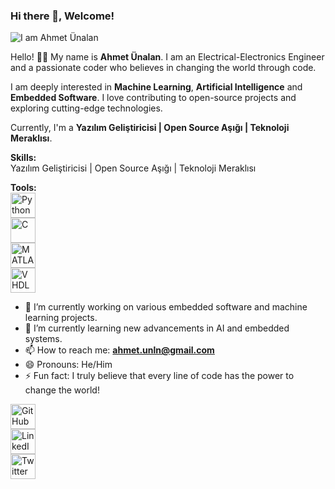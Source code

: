 ### Hi there 👋, Welcome!

![I am Ahmet Ünalan](https://raw.githubusercontent.com/Ahmetunln/banner/main/img/ahmet-banner.png)

Hello! 👋🏻 My name is **Ahmet Ünalan**. I am an Electrical-Electronics Engineer and a passionate coder who believes in changing the world through code.

I am deeply interested in **Machine Learning**, **Artificial Intelligence** and **Embedded Software**. I love contributing to open-source projects and exploring cutting-edge technologies.

Currently, I'm a **Yazılım Geliştiricisi | Open Source Aşığı | Teknoloji Meraklısı**.

**Skills:**  
Yazılım Geliştiricisi | Open Source Aşığı | Teknoloji Meraklısı

**Tools:**  
[<img src="https://img.shields.io/badge/Python-3776AB?style=for-the-badge&logo=python&logoColor=white" alt="Python" height="40">](https://github.com/Ahmetunln)  
[<img src="https://img.shields.io/badge/C-00599C?style=for-the-badge&logo=c&logoColor=white" alt="C" height="40">](https://github.com/Ahmetunln)  
[<img src="https://img.shields.io/badge/MATLAB-FF6F00?style=for-the-badge&logo=matlab&logoColor=white" alt="MATLAB" height="40">](https://github.com/Ahmetunln)  
[<img src="https://img.shields.io/badge/VHDL-000080?style=for-the-badge&logo=hdl&logoColor=white" alt="VHDL" height="40">](https://github.com/Ahmetunln)

- 🔭 I’m currently working on various embedded software and machine learning projects.  
- 🌱 I’m currently learning new advancements in AI and embedded systems.  
- 📫 How to reach me: **ahmet.unln@gmail.com**  
- 😄 Pronouns: He/Him  
- ⚡ Fun fact: I truly believe that every line of code has the power to change the world!

[<img src="https://cdn.jsdelivr.net/npm/simple-icons@3.0.1/icons/github.svg" alt="GitHub" height="40">](https://github.com/Ahmetunln)  
[<img src="https://cdn.jsdelivr.net/npm/simple-icons@3.0.1/icons/linkedin.svg" alt="LinkedIn" height="40">](https://www.linkedin.com/in/ahmet-ünalan-49343a251/)  
[<img src="https://cdn.jsdelivr.net/npm/simple-icons@3.0.1/icons/twitter.svg" alt="Twitter" height="40">](https://twitter.com/ahmetunalan3)
